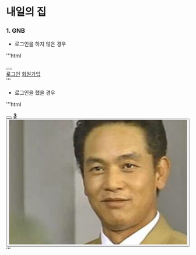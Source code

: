 # 내일의 집

### 1. GNB

- 로그인을 하지 않은 경우

'''html

<div class="button-group">
    <button class="gnb-icon-button is-search lg-hidden" type="button"
        aria-label="검색창 열기 버튼">
        <i class="ic-search"></i>
    </button>
    <a class="gnb-icon-button is-cart" href="/"
        aria-label="장바구니 페이지로 이동, 5개의 상품이 장바구니에 담겨있습니다.">
        <i class="ic-cart"></i>
    </a>
    <div class="gnb-auth sm-hidden">
        <a href="/">로그인</a>
        <a href="/">회원가입</a>
    </div>
</div>
'''

- 로그인을 했을 경우

'''html

<div class="button-group">
    <button class="gnb-icon-button is-search lg-hidden" type="button"
        aria-label="검색창 열기 버튼">
        <i class="ic-search"></i>
    </button>
    <a class="gnb-icon-button sm-hidden" href="/" aria-label="스크랩북 페이지로 이동">
        <i class="ic-bookmark"></i>
    </a>
    <a class="gnb-icon-button sm-hidden" href="/" aria-label="내소식 페이지로 이동">
        <i class="ic-bell"></i>
    </a>
    <a class="gnb-icon-button is-cart" href="/"
        aria-label="장바구니 페이지로 이동, 5개의 상품이 장바구니에 담겨있습니다.">
        <i class="ic-cart"></i>
        <strong class="badge">3</strong>
    </a>
    <button class="gnb-avatar-button sm-hidden" type="button" aria-label="마이메뉴 열기 버튼">
        <div class="avatar-32">
            <img src="./assets/images/img-user-01.jpg" alt="사달라아저씨">
        </div>
    </button>
</div>
'''
